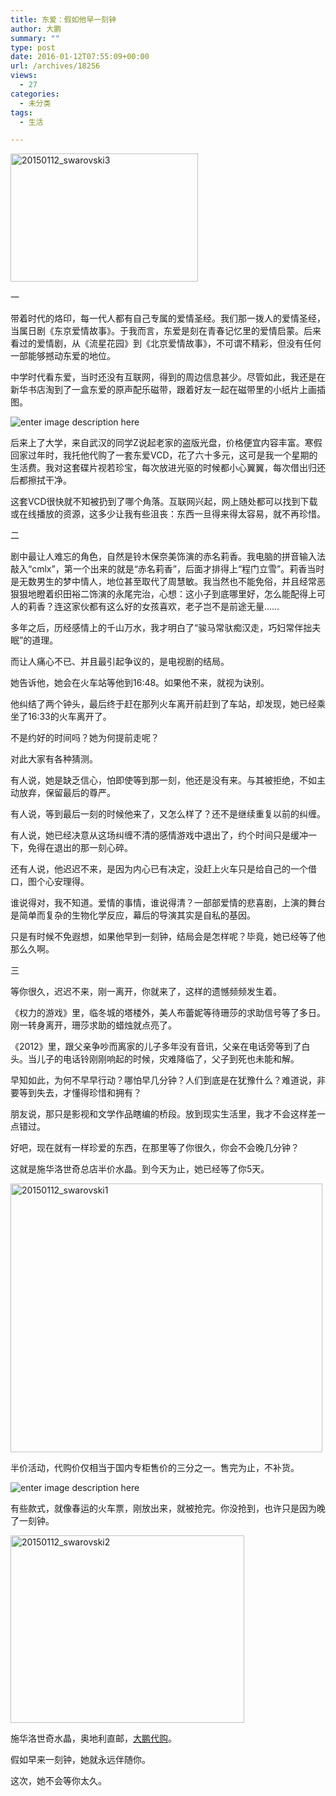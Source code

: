 ```yaml
---
title: 东爱：假如他早一刻钟
author: 大鹏
summary: ""
type: post
date: 2016-01-12T07:55:09+00:00
url: /archives/18256
views:
  - 27
categories:
  - 未分类
tags:
  - 生活

---
```

[<img src="http://dapengde.com/wp-content/uploads/2016/01/20150112_swarovski3-300x205.jpg" alt="20150112_swarovski3" width="300" height="205" class="alignnone size-medium wp-image-18268" srcset="http://dapengde.com/wp-content/uploads/2016/01/20150112_swarovski3-300x205.jpg 300w, http://dapengde.com/wp-content/uploads/2016/01/20150112_swarovski3.jpg 628w" sizes="(max-width: 300px) 100vw, 300px" />][1]

一

带着时代的烙印，每一代人都有自己专属的爱情圣经。我们那一拨人的爱情圣经，当属日剧《东京爱情故事》。于我而言，东爱是刻在青春记忆里的爱情启蒙。后来看过的爱情剧，从《流星花园》到《北京爱情故事》，不可谓不精彩，但没有任何一部能够撼动东爱的地位。

中学时代看东爱，当时还没有互联网，得到的周边信息甚少。尽管如此，我还是在新华书店淘到了一盒东爱的原声配乐磁带，跟着好友一起在磁带里的小纸片上画插图。

![enter image description here][2]

后来上了大学，来自武汉的同学Z说起老家的盗版光盘，价格便宜内容丰富。寒假回家过年时，我托他代购了一套东爱VCD，花了六十多元，这可是我一个星期的生活费。我对这套碟片视若珍宝，每次放进光驱的时候都小心翼翼，每次借出归还后都擦拭干净。

这套VCD很快就不知被扔到了哪个角落。互联网兴起，网上随处都可以找到下载或在线播放的资源，这多少让我有些沮丧：东西一旦得来得太容易，就不再珍惜。

二

剧中最让人难忘的角色，自然是铃木保奈美饰演的赤名莉香。我电脑的拼音输入法敲入“cmlx”，第一个出来的就是“赤名莉香”，后面才排得上“程门立雪”。莉香当时是无数男生的梦中情人，地位甚至取代了周慧敏。我当然也不能免俗，并且经常恶狠狠地瞪着织田裕二饰演的永尾完治，心想：这小子到底哪里好，怎么能配得上可人的莉香？连这家伙都有这么好的女孩喜欢，老子岂不是前途无量……

多年之后，历经感情上的千山万水，我才明白了“骏马常驮痴汉走，巧妇常伴拙夫眠”的道理。

而让人痛心不已、并且最引起争议的，是电视剧的结局。

她告诉他，她会在火车站等他到16:48。如果他不来，就视为诀别。

他纠结了两个钟头，最后终于赶在那列火车离开前赶到了车站，却发现，她已经乘坐了16:33的火车离开了。

不是约好的时间吗？她为何提前走呢？

对此大家有各种猜测。

有人说，她是缺乏信心，怕即使等到那一刻，他还是没有来。与其被拒绝，不如主动放弃，保留最后的尊严。

有人说，等到最后一刻的时候他来了，又怎么样了？还不是继续重复以前的纠缠。

有人说，她已经决意从这场纠缠不清的感情游戏中退出了，约个时间只是缓冲一下，免得在退出的那一刻心碎。

还有人说，他迟迟不来，是因为内心已有决定，没赶上火车只是给自己的一个借口，图个心安理得。

谁说得对，我不知道。爱情的事情，谁说得清？一部部爱情的悲喜剧，上演的舞台是简单而复杂的生物化学反应，幕后的导演其实是自私的基因。

只是有时候不免遐想，如果他早到一刻钟，结局会是怎样呢？毕竟，她已经等了他那么久啊。



三

等你很久，迟迟不来，刚一离开，你就来了，这样的遗憾频频发生着。

《权力的游戏》里，临冬城的塔楼外，美人布蕾妮等待珊莎的求助信号等了多日。刚一转身离开，珊莎求助的蜡烛就点亮了。

《2012》里，跟父亲争吵而离家的儿子多年没有音讯，父亲在电话旁等到了白头。当儿子的电话铃刚刚响起的时候，灾难降临了，父子到死也未能和解。

早知如此，为何不早早行动？哪怕早几分钟？人们到底是在犹豫什么？难道说，非要等到失去，才懂得珍惜和拥有？

朋友说，那只是影视和文学作品瞎编的桥段。放到现实生活里，我才不会这样差一点错过。

好吧，现在就有一样珍爱的东西，在那里等了你很久，你会不会晚几分钟？

这就是施华洛世奇总店半价水晶。到今天为止，她已经等了你5天。

[<img src="http://dapengde.com/wp-content/uploads/2016/01/20150112_swarovski1.jpg" alt="20150112_swarovski1" width="499" height="430" class="alignnone size-full wp-image-18273" srcset="http://dapengde.com/wp-content/uploads/2016/01/20150112_swarovski1.jpg 499w, http://dapengde.com/wp-content/uploads/2016/01/20150112_swarovski1-300x258.jpg 300w" sizes="(max-width: 499px) 100vw, 499px" />][3]

半价活动，代购价仅相当于国内专柜售价的三分之一。售完为止，不补货。

![enter image description here][4]

有些款式，就像春运的火车票，刚放出来，就被抢完。你没抢到，也许只是因为晚了一刻钟。

[<img src="http://dapengde.com/wp-content/uploads/2016/01/20150112_swarovski21.jpg" alt="20150112_swarovski2" width="374" height="300" class="alignnone size-full wp-image-18275" srcset="http://dapengde.com/wp-content/uploads/2016/01/20150112_swarovski21.jpg 374w, http://dapengde.com/wp-content/uploads/2016/01/20150112_swarovski21-300x240.jpg 300w" sizes="(max-width: 374px) 100vw, 374px" />][5]

施华洛世奇水晶，奥地利直邮，[大鹏代购][6]。

假如早来一刻钟，她就永远伴随你。

这次，她不会等你太久。

 [1]: http://dapengde.com/wp-content/uploads/2016/01/20150112_swarovski3.jpg
 [2]: http://g.search.alicdn.com/img/bao/uploaded/i4/i7/T1sWbGXhRpXXcEuQ3._082908.jpg_210x210.jpg
 [3]: http://dapengde.com/wp-content/uploads/2016/01/20150112_swarovski1.jpg
 [4]: http://www.swarovski.com/Web_AT/en/binary/gentics-content?contentid=10008.438571
 [5]: http://dapengde.com/wp-content/uploads/2016/01/20150112_swarovski21.jpg
 [6]: http://dapengde.com/daigou/product/swarovski/
